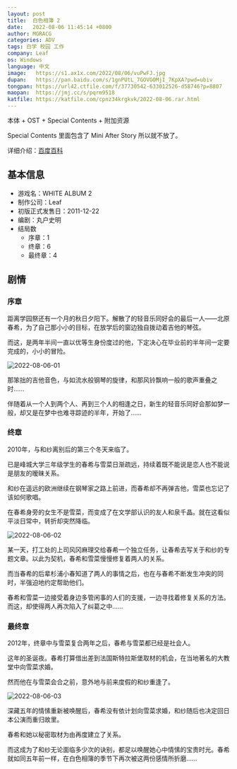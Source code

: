 ```yaml
---
layout: post
title:  白色相簿 2
date:   2022-08-06 11:45:14 +0800
author: MGRACG
categories: ADV
tags: 白学 校园 工作
company: Leaf
os: Windows
language: 中文
image:   https://s1.ax1x.com/2022/08/06/vuPwFJ.jpg
dupan:   https://pan.baidu.com/s/1gnPUtL_7GOVGOMjI_7KpXA?pwd=ubiv
tongpan: https://url42.ctfile.com/f/37730542-633012526-d58746?p=8807
maopan:  https://jmj.cc/s/pqrm9518
katfile: https://katfile.com/cpnz34krgkvk/2022-08-06.rar.html
---
```


本体 + OST + Special Contents + 附加资源

Special Contents 里面包含了 Mini After Story 所以就不放了。

详细介绍：[百度百科](https://baike.baidu.com/item/%E7%99%BD%E8%89%B2%E7%9B%B8%E7%B0%BF2/8647515)

## 基本信息

- 游戏名：WHITE ALBUM 2
- 制作公司：Leaf
- 初版正式发售日：2011-12-22
- 编剧：丸户史明
- 结局数
  - 序章：1
  - 终章：6
  - 最终章：4

## 剧情

### 序章

距离学园祭还有一个月的秋日夕阳下。解散了的轻音乐同好会的最后一人——北原春希，为了自己那小小的目标，在放学后的窗边独自拨动着吉他的琴弦。

而这，是两年半间一直以优等生身份度过的他，下定决心在毕业前的半年间一定要完成的，小小的冒险。

![2022-08-06-01](https://s1.ax1x.com/2022/08/06/vuPBWR.jpg)

那笨拙的吉他音色，与如流水般钢琴的旋律，和那风铃飘响一般的歌声重叠之时……

伴随着从一个人到两个人、再到三个人的相逢之日，新生的轻音乐同好会那如梦一般，却又是在梦中也难寻踪迹的半年，开始了……


### 终章

2010年，与和纱离别后的第三个冬天来临了。

已是峰城大学三年级学生的春希与雪菜日渐疏远，持续着既不能说是恋人也不能说是朋友的暧昧关系。

和纱在遥远的欧洲继续在钢琴家之路上前进，而春希却不再弹吉他，雪菜也忘记了该如何歌唱。

在春希身旁的女生不是雪菜，而变成了在文学部认识的友人和泉千晶。就在这看似平淡日常中，转折却突然降临。

![2022-08-06-02](https://s1.ax1x.com/2022/08/06/vuPao4.jpg)

某一天，打工处的上司风冈麻理交给春希一个独立任务，让春希去写关于和纱的专题文章。以此为契机，春希和雪菜慢慢修复着两人的关系。

而当春希的后辈杉浦小春知道了两人的事情之后，也在与春希不断发生冲突的同时，半强迫地约定帮助他们。

春希和雪菜一边接受着身边多管闲事的人们的支援，一边寻找着修复关系的方法。而这，却使得两人再次陷入了纠葛之中……


### 最终章

2012年，终章中与雪菜复合两年之后，春希与雪菜都已经是社会人。

这年的圣诞夜。春希打算借出差到法国斯特拉斯堡取材的机会，在当地著名的大教堂中向雪菜求婚。

然而他在与雪菜会合之前，意外地与前来度假的和纱重逢了。

![2022-08-06-03](https://s1.ax1x.com/2022/08/06/vuP0Y9.jpg)

深藏五年的情愫重新被唤醒后，春希没有依计划向雪菜求婚，和纱随后也决定回日本公演而重归故里。

春希和她以秘密取材为由再度建立了关系。

而这成为了和纱无论面临多少次的诀别，都足以唤醒她心中情愫的宝贵时光。春希就如同五年前一样，在白色相簿的季节下再次被这两份感情所折磨……